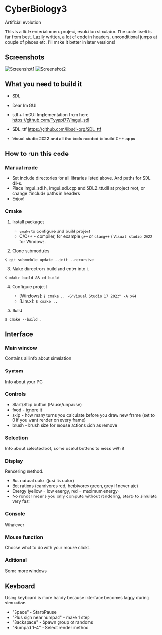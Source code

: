 # CyberBiology3
Artificial evolution

This is a little entertainment project, evolution simulator. The code itself is far from best. Lazily written, a lot of code in headers, unconditional jumps at couple of places etc. I'll make it better in later versions!


## Screenshots

![Screenshot1](/Screenshots/1.png?raw=true "Screenshot1")
![Screenshot2](/Screenshots/3.png?raw=true "Screenshot2")


## What you need to build it

+ SDL

+ Dear Im GUI

+ sdl + ImGUI Implementation from here
https://github.com/Tyyppi77/imgui_sdl

+ SDL_ttf
https://github.com/libsdl-org/SDL_ttf

+ Visual studio 2022 and all the tools needed to build C++ apps


## How to run this code

### Manual mode
+ Set include directories for all libraries listed above. And paths for SDL dll-s.  
+ Place imgui_sdl.h, imgui_sdl.cpp and SDL2_ttf.dll at project root, or change #include paths in headers
+ Enjoy!


### Cmake
1. Install packages
    - `cmake` to configure and build project
    - С/С++ - compiler, for example `g++` or `clang++` / `Visual studio 2022` for Windows.

2. Clone submodules

```console
$ git submodule update --init --recursive
```

3. Make dirrectrory build and enter into it

```console
$ mkdir build && cd build
```

4. Configure project
    - [Windows]: `$ cmake .. -G"Visual Studio 17 2022" -A x64`
    - [Linux]: `$ cmake ..`

5. Build

```console
$ cmake --build .
```

## Interface

### Main window
Contains all info about simulation

### System
Info about your PC

### Controls
+ Start/Stop button (Pause/unpause)
+ food - ignore it
+ skip - how many turns you calculate before you draw new frame (set to 0 if you want render on every frame)
+ brush - brush size for mouse actions sich as remove

### Selection
Info about selected bot, some useful buttons to mess with it

### Display
Rendering method. 
+ Bot natural color (just its color)
+ Bot rations (carnivores red, herbivores green, grey if never ate)
+ Energy (yellow = low energy, red = maximum energy)
+ No render means you only compute without rendering, starts to simulate very fast

### Console
Whatever

### Mouse function
Choose what to do with your mouse clicks

### Aditional
Some more windows


## Keyboard

Using keyboard is more handy because interface becomes laggy during simulation

+ "Space" - Start/Pause
+ "Plus sign near numpad" - make 1 step
+ "Backspace" - Spawn group of randoms
+ "Numpad 1-4" - Select render method
